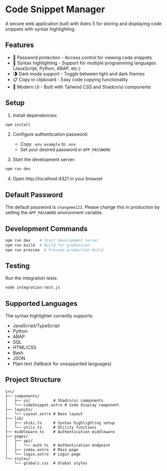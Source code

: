 # Code Snippet Manager

A secure web application built with Astro 5 for storing and displaying code snippets with syntax highlighting.

## Features

- 🔐 Password protection - Access control for viewing code snippets
- 🎨 Syntax highlighting - Support for multiple programming languages (JavaScript, Python, ABAP, etc.)
- 🌗 Dark mode support - Toggle between light and dark themes
- 📋 Copy to clipboard - Easy code copying functionality
- 💅 Modern UI - Built with Tailwind CSS and Shadcn/ui components

## Setup

1. Install dependencies:
```bash
npm install
```

2. Configure authentication password:
   - Copy `.env.example` to `.env`
   - Set your desired password in `APP_PASSWORD`

3. Start the development server:
```bash
npm run dev
```

4. Open http://localhost:4321 in your browser

## Default Password

The default password is `changeme123`. Please change this in production by setting the `APP_PASSWORD` environment variable.

## Development Commands

```bash
npm run dev    # Start development server
npm run build  # Build for production
npm run preview  # Preview production build
```

## Testing

Run the integration tests:
```bash
node integration-test.js
```

## Supported Languages

The syntax highlighter currently supports:
- JavaScript/TypeScript
- Python
- ABAP
- SQL
- HTML/CSS
- Bash
- JSON
- Plain text (fallback for unsupported languages)

## Project Structure

```
src/
├── components/
│   ├── ui/          # Shadcn/ui components
│   └── CodeSnippet.astro # Code display component
├── layouts/
│   └── Layout.astro # Base layout
├── lib/
│   ├── shiki.ts     # Syntax highlighting setup
│   └── utils.ts     # Utility functions
├── middleware.ts    # Authentication middleware
├── pages/
│   ├── api/
│   │   └── auth.ts  # Authentication endpoint
│   ├── index.astro  # Main page
│   └── login.astro  # Login page
└── styles/
    └── globals.css  # Global styles
```